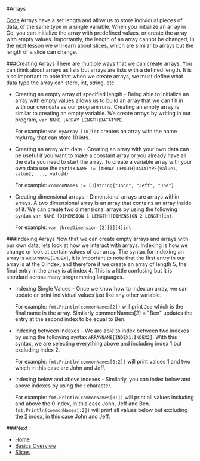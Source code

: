 #Arrays

[Code](arrays.go)
Arrays have a set length and allow us to store individual pieces of data, of the same type in a single variable. When you initialize an array in Go, you can initialize the array with predefined values, or create the array with empty values. Importantly, the length of an array cannot be changed, in the next lesson we will learn about slices, which are similar to arrays but the length of a slice can change.

###Creating Arrays
There are multiple ways that we can create arrays. You can think about arrays as lists but arrays are lists with a defined length. It is also important to note that when we create arrays, we must define what data type the array can store, int, string, etc.

* Creating an empty array of specified length - Being able to initialize an array with empty values allows us to build an array that we can fill in with our own data as our program runs. Creating an empty array is similar to creating an empty variable. We create arrays by writing in our program, `var NAME [ARRAY LENGTH]DATATYPE`

	For example: `var myArray [10]int` creates an array with the name myArray that can store 10 ints.

* Creating an array with data - Creating an array with your own data can be useful if you want to make a constant array or you already have all the data you need to start the array. To create a variable array with your own data use the syntax `NAME := [ARRAY LENGTH]DATATYPE{value1, value2, ..., valueN}`

	For example: `commonNames := [3]string{"John", "Jeff", "Joe"}`

* Creating dimensional arrays - Dimensional arrays are arrays within arrays. A two dimensional array is an array that contains an array inside of it. We can create two dimensional arrays by using the following syntax `var NAME [DIMENSION 1 LENGTH][DIMENSION 2 LENGTH]int`.

	For example: `var threeDimension [2][3][4]int`

###Indexing Arrays
Now that we can create empty arrays and arrays with our own data, lets look at how we interact with arrays. Indexing is how we change or look at certain values of our array. The syntax for indexing an array is `ARRAYNAME[INDEX]`, it is important to note that the first entry in our array is at the 0 index, and therefore if we create an array of length 5, the final entry in the array is at index 4. This is a little confusing but it is standard across many programming languages.

* Indexing Single Values - Once we know how to index an array, we can update or print individual values just like any other variable.

	For example: `fmt.Println(commonNames[2])` will print `Joe` which is the final name in the array. Similarly commonNames[2] = "Ben" updates the entry at the second index to be equal to Ben.

* Indexing between indexes - We are able to index between two indexes by using the following syntax `ARRAYNAME[INDEX1:INDEX2]`. With this syntax, we are selecting everything above and including index 1 but excluding index 2.

	For example: `fmt.Println(commonNames[0:2])` will print values 1 and two which in this case are John and Jeff.

* Indexing below and above indexes - Similarly, you can index below and above indexes by using the : character.

	For example: `fmt.Println(commonNames[0:])` will print all values including and above the 0 index, in this case John, Jeff and Ben.
	`fmt.Println(commonNames[:2])` will print all values below but excluding the 2 index, in this case John and Jeff.

###Next

* [Home](../../README.md)
* [Basics Overview](../basics.md)
* [Slices](../slices/slices.md)
